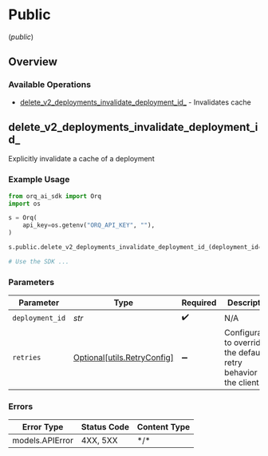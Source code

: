 # Public
(*public*)

## Overview

### Available Operations

* [delete_v2_deployments_invalidate_deployment_id_](#delete_v2_deployments_invalidate_deployment_id_) - Invalidates cache

## delete_v2_deployments_invalidate_deployment_id_

Explicitly invalidate a cache of a deployment

### Example Usage

```python
from orq_ai_sdk import Orq
import os

s = Orq(
    api_key=os.getenv("ORQ_API_KEY", ""),
)

s.public.delete_v2_deployments_invalidate_deployment_id_(deployment_id="2f8f323e-7a21-40c4-8729-612ffe6e2dcb")

# Use the SDK ...

```

### Parameters

| Parameter                                                           | Type                                                                | Required                                                            | Description                                                         |
| ------------------------------------------------------------------- | ------------------------------------------------------------------- | ------------------------------------------------------------------- | ------------------------------------------------------------------- |
| `deployment_id`                                                     | *str*                                                               | :heavy_check_mark:                                                  | N/A                                                                 |
| `retries`                                                           | [Optional[utils.RetryConfig]](../../models/utils/retryconfig.md)    | :heavy_minus_sign:                                                  | Configuration to override the default retry behavior of the client. |

### Errors

| Error Type      | Status Code     | Content Type    |
| --------------- | --------------- | --------------- |
| models.APIError | 4XX, 5XX        | \*/\*           |